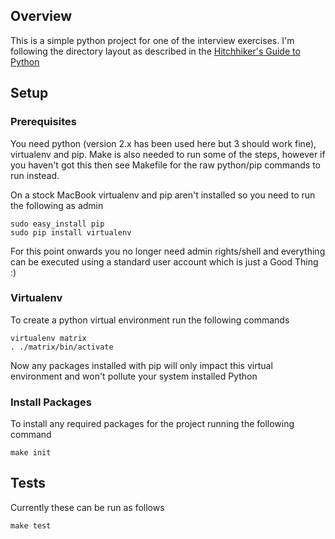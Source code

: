 ## Overview

This is a simple python project for one of the interview exercises.  I'm following the directory layout
as described in the [Hitchhiker's Guide to Python](http://docs.python-guide.org/en/latest/writing/structure/)


## Setup

### Prerequisites

You need python (version 2.x has been used here but 3 should work fine), virtualenv and pip. Make is also needed
to run some of the steps, however if you haven't got this then see Makefile for the raw python/pip commands to run instead.

On a stock MacBook virtualenv and pip aren't installed so you need to run the following as admin

```
sudo easy_install pip
sudo pip install virtualenv
```

For this point onwards you no longer need admin rights/shell and everything can be executed using a standard
user account which is just a Good Thing :)


### Virtualenv

To create a python virtual environment run the following commands

```
virtualenv matrix
. ./matrix/bin/activate
```

Now any packages installed with pip will only impact this virtual environment and won't pollute your system installed Python

### Install Packages

To install any required packages for the project running the following command

```
make init
```


## Tests

Currently these can be run as follows


```
make test
```



